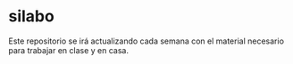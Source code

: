 # silabo
Este repositorio se irá actualizando cada semana con el material necesario para trabajar en clase y en casa.
